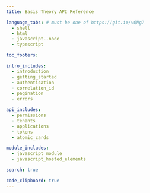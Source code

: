 ```yaml
---
title: Basis Theory API Reference

language_tabs: # must be one of https://git.io/vQNgJ
  - shell
  - html
  - javascript--node
  - typescript

toc_footers:

intro_includes:
  - introduction
  - getting_started
  - authentication
  - correlation_id
  - pagination
  - errors

api_includes:
  - permissions
  - tenants
  - applications
  - tokens
  - atomic_cards

module_includes:
  - javascript_module
  - javascript_hosted_elements

search: true

code_clipboard: true
---
```

